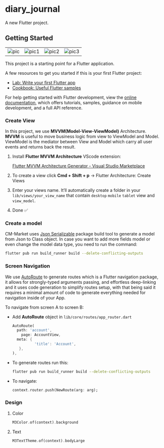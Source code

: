 # diary_journal

A new Flutter project.

## Getting Started

|||||
|---|---|---|---|
|![pic](https://github.com/leak17/SoulNote/assets/115885247/6e1c72b8-b9cc-4470-b47b-3ca6cdb60bbc)|![pic1](https://github.com/leak17/SoulNote/assets/115885247/87547906-157e-43da-9308-a9d7986eedb3)|![pic2](https://github.com/leak17/SoulNote/assets/115885247/e4398f06-9663-45c7-be34-e5e035dc6826)|![pic3](https://github.com/leak17/SoulNote/assets/115885247/8fd58e6f-d862-4c14-85eb-b491ef07cfd4)|

This project is a starting point for a Flutter application.

A few resources to get you started if this is your first Flutter project:

- [Lab: Write your first Flutter app](https://docs.flutter.dev/get-started/codelab)
- [Cookbook: Useful Flutter samples](https://docs.flutter.dev/cookbook)

For help getting started with Flutter development, view the
[online documentation](https://docs.flutter.dev/), which offers tutorials,
samples, guidance on mobile development, and a full API reference.

### Create View

In this project, we use **MVVM(Model-View-ViewModel)** Architecture. **MVVM** is useful to move business logic from view to ViewModel and Model. ViewModel is the mediator between View and Model which carry all user events and returns back the result.

1. Install **Flutter MVVM Architecture** VScode extension:

    [Flutter MVVM Architecture Generator - Visual Studio Marketplace](https://marketplace.visualstudio.com/items?itemName=madhukesh040011.flutter-mvvm-architecture-generator)

2. To create a view click **Cmd + Shift + p** → Flutter Architecture: Create Views
3. Enter your views name. It’ll automatically create a folder in your `lib/views/your_view_name` that contain `desktop` `mobile` `tablet` view and `view_model`.
4. Done ✅

### Create a model

CM-Market uses [Json Serializable](https://docs.flutter.dev/development/data-and-backend/json#code-generation) package build tool to generate a model from Json to Class object.
In case you want to add more fields model or even change the model data type, you need to run the command:

```bash
flutter pub run build_runner build --delete-conflicting-outputs
```

### Screen Navigation

We use [AutoRoute](https://pub.dev/packages/auto_route) to generate routes which is a Flutter navigation package, it allows for strongly-typed arguments passing, and effortless deep-linking and it uses code generation to simplify routes setup, with that being said it requires a minimal amount of code to generate everything needed for navigation inside of your App.

To navigate from screen A to screen B:

- Add **AutoRoute** object in `lib/core/routes/app_router.dart`

    ```dart
    AutoRoute(
      path: 'account',
    	page: AccountView,
      meta: {
    		  'title': 'Account',
       },
    ),
    ```

- To generate routes run this:

    ```bash
    flutter pub run build_runner build --delete-conflicting-outputs
    ```

- To navigate:

    ```dart
    context.router.push(NewRoute(arg: arg);
    ```


### Design

1. Color

    ```dart
    M3Color.of(context).background
    ```

2. Text

    ```dart
    M3TextTheme.of(context).bodyLarge
    ```
